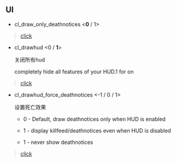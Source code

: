 ## UI

* cl_draw_only_deathnotices <**0** / 1>

> [click](https://totalcsgo.com/commands/cldrawonlydeathnotices)



* cl_drawhud <0 / **1**>

  关闭所有hud 
  
  completely hide all features of your HUD.1 for on

> [click](https://totalcsgo.com/commands/cldrawhud)



* cl_drawhud_force_deathnotices <-1 / 0 / 1>

  设置死亡效果

  - 0 - Default, draw deathnotices only when HUD is enabled
  
  - 1 - display killfeed/deathnotices even when HUD is disabled
  
  - 1 - never show deathnotices
  

> [click](https://totalcsgo.com/commands/cldrawhudforcedeathnotices)
